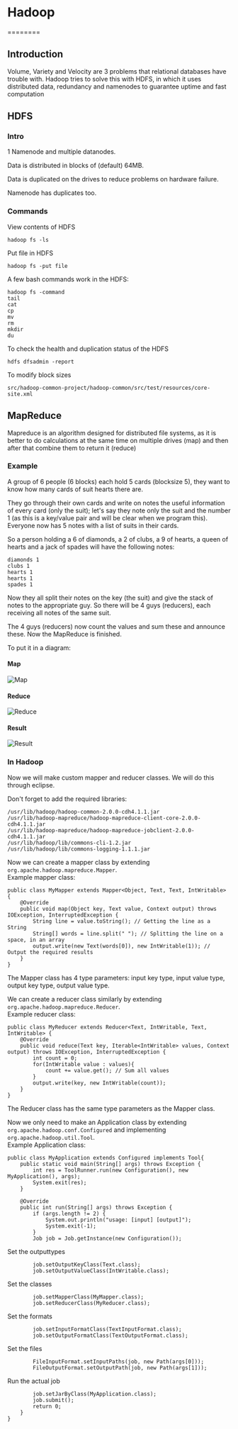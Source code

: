 # Hadoop
========

## Introduction

Volume, Variety and Velocity are 3 problems that relational databases have trouble with. Hadoop tries to solve this with HDFS, in which it uses distributed data, redundancy and namenodes to guarantee uptime and fast computation

## HDFS

### Intro

1 Namenode and multiple datanodes.

Data is distributed in blocks of (default) 64MB.

Data is duplicated on the drives to reduce problems on hardware failure.

Namenode has duplicates too.

### Commands

View contents of HDFS

    hadoop fs -ls

Put file in HDFS

    hadoop fs -put file

A few bash commands work in the HDFS:

    hadoop fs -command
    tail
    cat
    cp
    mv
    rm
    mkdir
    du

To check the health and duplication status of the HDFS

    hdfs dfsadmin -report

To modify block sizes

    src/hadoop-common-project/hadoop-common/src/test/resources/core-site.xml

## MapReduce

Mapreduce is an algorithm designed for distributed file systems, as it is better to do calculations at the same time on multiple drives (map) and then after that combine them to return it (reduce)

### Example

A group of 6 people (6 blocks) each hold 5 cards (blocksize 5), they want to know how many cards of suit hearts there are.

They go through their own cards and write on notes the useful information of every card (only the suit); let's say they note only the suit and the number 1 (as this is a key/value pair and will be clear when we program this). Everyone now has 5 notes with a list of suits in their cards.

So a person holding a 6 of diamonds, a 2 of clubs, a 9 of hearts, a queen of hearts and a jack of spades will have the following notes:

    diamonds 1
    clubs 1
    hearts 1
    hearts 1
    spades 1

Now they all split their notes on the key (the suit) and give the stack of notes to the appropriate guy. So there will be 4 guys (reducers), each receiving all notes of the same suit.

The 4 guys (reducers) now count the values and sum these and announce these. Now the MapReduce is finished.

To put it in a diagram: 
#### Map
![Map](images/map.png)
#### Reduce
![Reduce](images/reduce.png)
#### Result
![Result](images/result.png)

### In Hadoop

Now we will make custom mapper and reducer classes. We will do this through eclipse. 

Don't forget to add the required libraries:

    /usr/lib/hadoop/hadoop-common-2.0.0-cdh4.1.1.jar
    /usr/lib/hadoop-mapreduce/hadoop-mapreduce-client-core-2.0.0-cdh4.1.1.jar
    /usr/lib/hadoop-mapreduce/hadoop-mapreduce-jobclient-2.0.0-cdh4.1.1.jar
    /usr/lib/hadoop/lib/commons-cli-1.2.jar
    /usr/lib/hadoop/lib/commons-logging-1.1.1.jar

Now we can create a mapper class by extending `org.apache.hadoop.mapreduce.Mapper`.  
Example mapper class:

    public class MyMapper extends Mapper<Object, Text, Text, IntWritable> {
        @Override
        public void map(Object key, Text value, Context output) throws IOException, InterruptedException {
            String line = value.toString(); // Getting the line as a String
            String[] words = line.split(" "); // Splitting the line on a space, in an array
            output.write(new Text(words[0]), new IntWritable(1)); // Output the required results
        }
    }

The Mapper class has 4 type parameters: input key type, input value type, output key type, output value type.

We can create a reducer class similarly by extending `org.apache.hadoop.mapreduce.Reducer`.  
Example reducer class:

    public class MyReducer extends Reducer<Text, IntWritable, Text, IntWritable> {
        @Override
        public void reduce(Text key, Iterable<IntWritable> values, Context output) throws IOException, InterruptedException {
            int count = 0;
            for(IntWritable value : values){
                count += value.get(); // Sum all values
            }
            output.write(key, new IntWritable(count)); 
        }
    }

The Reducer class has the same type parameters as the Mapper class.

Now we only need to make an Application class by extending `org.apache.hadoop.conf.Configured` and implementing `org.apache.hadoop.util.Tool`.  
Example Application class:

    public class MyApplication extends Configured implements Tool{ 
        public static void main(String[] args) throws Exception {
            int res = ToolRunner.run(new Configuration(), new MyApplication(), args);
            System.exit(res);
        }

        @Override
        public int run(String[] args) throws Exception {
            if (args.length != 2) {
                System.out.println("usage: [input] [output]");
                System.exit(-1);
            }
            Job job = Job.getInstance(new Configuration());

Set the outputtypes  

            job.setOutputKeyClass(Text.class); 
            job.setOutputValueClass(IntWritable.class);

Set the classes  

            job.setMapperClass(MyMapper.class); 
            job.setReducerClass(MyReducer.class);

Set the formats  

            job.setInputFormatClass(TextInputFormat.class); 
            job.setOutputFormatClass(TextOutputFormat.class);

Set the files  

            FileInputFormat.setInputPaths(job, new Path(args[0])); 
            FileOutputFormat.setOutputPath(job, new Path(args[1]));

Run the actual job  

            job.setJarByClass(MyApplication.class);
            job.submit();
            return 0; 
        }
    }


